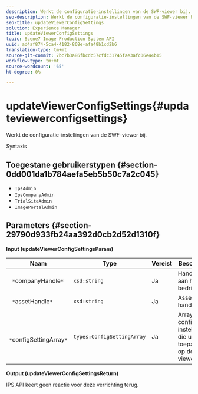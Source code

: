 ```yaml
---
description: Werkt de configuratie-instellingen van de SWF-viewer bij.
seo-description: Werkt de configuratie-instellingen van de SWF-viewer bij.
seo-title: updateViewerConfigSettings
solution: Experience Manager
title: updateViewerConfigSettings
topic: Scene7 Image Production System API
uuid: ad4af874-5ca4-4182-868e-afa48b1cd2b6
translation-type: tm+mt
source-git-commit: 7bc7b3a86fbcdc57cfdc31745fae3afc06e44b15
workflow-type: tm+mt
source-wordcount: '65'
ht-degree: 0%

---
```



# updateViewerConfigSettings{#updateviewerconfigsettings}

Werkt de configuratie-instellingen van de SWF-viewer bij.

Syntaxis

## Toegestane gebruikerstypen {#section-0dd001da1b784aefa5eb5b50c7a2c045}

* `IpsAdmin`
* `IpsCompanyAdmin`
* `TrialSiteAdmin`
* `ImagePortalAdmin`

## Parameters {#section-29790d933fb24aa392d0cb2d52d1310f}

**Input (updateViewerConfigSettingsParam)**

| Naam | Type | Vereist | Beschrijving |
|---|---|---|---|
| ` *`companyHandle`*` | `xsd:string` | Ja | Handgreep aan het bedrijf. |
| ` *`assetHandle`*` | `xsd:string` | Ja | Asset handle. |
| ` *`configSettingArray`*` | `types:ConfigSettingArray` | Ja | Array met configuratie-instellingen die u wilt toepassen op de viewer. |

**Output (updateViewerConfigSettingsReturn)**

IPS API keert geen reactie voor deze verrichting terug.
